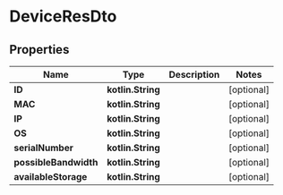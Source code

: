 
# DeviceResDto

## Properties
Name | Type | Description | Notes
------------ | ------------- | ------------- | -------------
**ID** | **kotlin.String** |  |  [optional]
**MAC** | **kotlin.String** |  |  [optional]
**IP** | **kotlin.String** |  |  [optional]
**OS** | **kotlin.String** |  |  [optional]
**serialNumber** | **kotlin.String** |  |  [optional]
**possibleBandwidth** | **kotlin.String** |  |  [optional]
**availableStorage** | **kotlin.String** |  |  [optional]



